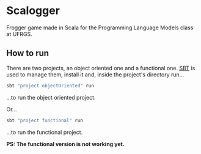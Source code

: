 # Scalogger

Frogger game made in Scala for the Programming Language Models class at UFRGS.

## How to run

There are two projects, an object oriented one and a functional one.
[SBT](https://www.scala-sbt.org/) is used to manage them, install it and, inside the project's directory run...

```bash
sbt "project objectOriented" run
```

...to run the object oriented project.

Or...

```bash
sbt "project functional" run
```

...to run the functional project.

**PS: The functional version is not working yet.**
